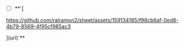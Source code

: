 - [ ] **`[

https://github.com/ralramon2/sheet/assets/159134185/f98cb6af-0ed8-4b79-8569-4f95cf985ac3

](url)`**
